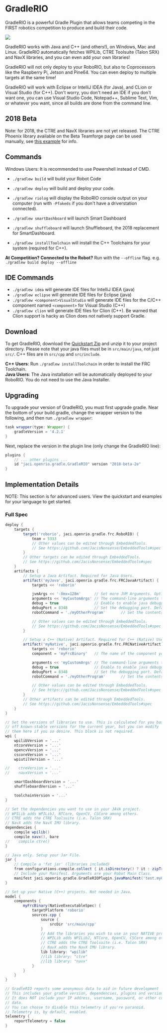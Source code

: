 # GradleRIO
GradleRIO is a powerful Gradle Plugin that allows teams competing in the FIRST
robotics competition to produce and build their code.

![](img/tty.gif)

GradleRIO works with Java and C++ (and others!), on Windows, Mac and Linux. GradleRIO automatically fetches WPILib, CTRE Toolsuite (Talon SRX) and NavX libraries, and you can even add your own libraries!

GradleRIO will not only deploy to your RoboRIO, but also to Coprocessors like the Raspberry Pi, Jetson and Pine64. You can even deploy to multiple targets at the same time!

GradleRIO will work with Eclipse or IntelliJ IDEA (for Java), and CLion or Visual Studio (for C++). Don't worry, you don't need an IDE if you don't want one, you can use Visual Studio Code, Notepad++, Sublime Text, Vim, or whatever you want, since all builds are done from the command line.

## 2018 Beta
Note: for 2018, the CTRE and NavX libraries are not yet released. The CTRE Phoenix library available on the Beta Teamforge page can be used manually, see [this example](BETA_CTRE.md) for info.

## Commands  
Windows Users: It is recommended to use Powershell instead of CMD.  
- ```./gradlew build``` will build your Robot Code  
- ```./gradlew deploy``` will build and deploy your code.    
- ```./gradlew riolog``` will display the RoboRIO console output on your computer (run with `-Pfakeds` if you don't have a driverstation connected).  

- ```./gradlew smartDashboard``` will launch Smart Dashboard  
- ```./gradlew shuffleboard``` will launch Shuffleboard, the 2018 replacement for SmartDashboard.  
- ```./gradlew installToolchain``` will install the C++ Toolchains for your system (required for C++).

**At Competition? Connected to the Robot?** Run with the `--offline` flag. e.g. `./gradlew build deploy --offline`

## IDE Commands
- ```./gradlew idea``` will generate IDE files for IntelliJ IDEA (java)  
- ```./gradlew eclipse``` will generate IDE files for Eclipse (java)  
- ```./gradlew <component>VisualStudio``` will generate IDE files for the C/C++ component named `<component>` for Visual Studio (C++)
- ```./gradlew clion``` will generate IDE files for Clion (C++). Be warned that Clion support is hacky as Clion does not natively support Gradle.


## Download
To get GradleRIO, download the [Quickstart Zip](Quickstart.zip) and unzip it to your project directory.
Please note that your java files must be in `src/main/java`, not just `src/`. C++ files are in `src/cpp` and `src/include`.

**C++ Users**: Run `./gradlew installToolchain` in order to install the FRC Toolchain.  
**Java Users**: The Java installation will be automatically deployed to your RoboRIO. You do not need to use the Java Installer.

## Upgrading
To upgrade your version of GradleRIO, you must first upgrade gradle. Near the bottom of your build.gradle, change the wrapper version to the following, and then run `./gradlew wrapper`:
```gradle
task wrapper(type: Wrapper) {
    gradleVersion = '4.2.1'
}
```

Next, replace the version in the plugin line (only change the GradleRIO line):
```gradle
plugins {
    // ... other plugins ...
    id "jaci.openrio.gradle.GradleRIO" version "2018-beta-2e"
}
```

## Implementation Details
NOTE: This section is for advanced users. View the quickstart and examples for your language to get started.

### Full Spec
```gradle
deploy {
    targets {
        target('roborio', jaci.openrio.gradle.frc.RoboRIO) {
            team = 5333
            // Other values can be edited through EmbeddedTools.
            // See https://github.com/JacisNonsense/EmbeddedTools#spec
        }
        // Other targets can be edited through EmbeddedTools.
        // See https://github.com/JacisNonsense/EmbeddedTools#spec
    }
    artifacts {
        // Setup a Java Artifact. Required for Java Users.
        artifact('myJava', jaci.openrio.gradle.frc.FRCJavaArtifact) {
            targets << 'roborio'

            jvmArgs << '-Xmx=128m'      // Set more JVM Arguments. Optional.
            arguments << 'myCustomArgs' // The command-line arguments to launch your jar with. Optional.
            debug = true                // Enable to enable java debugging on the RoboRIO. Default: false
            debugPort = 8348            // Set the debugging port. Default: 8348
            robotCommand = './myOtherProgram'       // Set the contents of robotCommand. Optional, usually created depending on above values.

            // Other values can be edited through EmbeddedTools.
            // See https://github.com/JacisNonsense/EmbeddedTools#spec
        }

        // Setup a C++ (Native) Artifact. Required for C++ (Native) Users
        artifact('myNative', jaci.openrio.gradle.frc.FRCNativeArtifact) {
            targets << 'roborio'
            component = 'myFrcBinary'   // The name of the component you wish to build (required).

            arguments << 'myCustomArgs' // The command-line arguments to launch your jar with. Optional.
            debug = true                // Enable to enable java debugging on the RoboRIO. Default: false
            debugPort = 8348            // Set the debugging port. Default: 8348
            robotCommand = './myOtherProgram'       // Set the contents of robotCommand. Optional, usually created depending on above values.

            // Other values can be edited through EmbeddedTools.
            // See https://github.com/JacisNonsense/EmbeddedTools#spec
        }
        // Other artifacts can be edited through EmbeddedTools.
        // See https://github.com/JacisNonsense/EmbeddedTools#spec
    }
}

// Set the versions of libraries to use. This is calculated for you based
// off known-stable versions for the current year, but you can modify
// them here if you so desire. This block is not required.
wpi {
    wpilibVersion = '...'
    ntcoreVersion = '...'
    opencvVersion = '...'
    cscoreVersion = '...'
    wpiutilVersion = '...'

//    ctreVersion = '...'
//    navxVersion = '...'

    smartDashboardVersion = '...'
    shuffleboardVersion = '...'

    toolchainVersion = '...'
}

// Set the dependencies you want to use in your JAVA project.
// WPILib adds WPILibJ, NTCore, OpenCV, CSCore among others.
// CTRE adds the CTRE Toolsuite (i.e. Talon SRX)
// NavX adds the NavX IMU library.
dependencies {
    compile wpilib()
    compile navx(), bare
//    compile ctre()
}

// Java only. Setup your Jar File.
jar {
    // Compile a 'fat jar' (libraries included)
    from configurations.compile.collect { it.isDirectory() ? it : zipTree(it) } 
    // Include your Manifest. Arguments are your Robot Main Class.
    manifest jaci.openrio.gradle.GradleRIOPlugin.javaManifest('test.myClass')
}

// Set up your Native (C++) projects. Not needed in Java.
model {
    components {
        myFrcBinary(NativeExecutableSpec) {
            targetPlatform 'roborio'
            sources.cpp {
                source {
                    srcDir 'src/main/cpp'
                }
                // Add the libraries you wish to use in your NATIVE project.
                // WPILib adds WPILibJ, NTCore, OpenCV, CSCore among others.
                // CTRE adds the CTRE Toolsuite (i.e. Talon SRX)
                // NavX adds the NavX IMU library.
                lib library: "wpilib"
                //lib library: "ctre"
                //lib library: "navx"
            }
        }
    }
}

// GradleRIO reports some anonymous data to aid in future development
// This includes your gradle version, dependencies, plugins and versions.
// It does NOT include your IP address, username, password, or other confidential 
// data. 
// You can choose to disable this telemetry if you're paranoid.
// Telemetry is, by default, enabled.
telemetry {
    reportTelemetry = false
}
```

